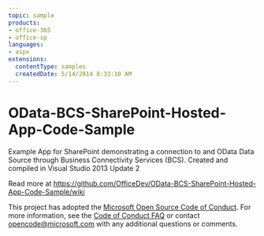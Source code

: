 ```yaml
---
topic: sample
products:
- office-365
- office-sp
languages:
- aspx
extensions:
  contentType: samples
  createdDate: 5/14/2014 8:33:10 AM
---
```

OData-BCS-SharePoint-Hosted-App-Code-Sample
===========================================

Example App for SharePoint demonstrating a connection to and OData Data Source through Business Connectivity Services (BCS). Created and compiled in Visual Studio 2013 Update 2

Read more at https://github.com/OfficeDev/OData-BCS-SharePoint-Hosted-App-Code-Sample/wiki


This project has adopted the [Microsoft Open Source Code of Conduct](https://opensource.microsoft.com/codeofconduct/). For more information, see the [Code of Conduct FAQ](https://opensource.microsoft.com/codeofconduct/faq/) or contact [opencode@microsoft.com](mailto:opencode@microsoft.com) with any additional questions or comments.
